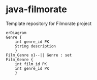 # java-filmorate
Template repository for Filmorate project

```mermaid
erDiagram
Genre {
    int genre_id PK
    String description
    }
Film_Genre o}--|| Genre : set
Film_Genre {
    int film_id PK
    int genre_id PK
    }
```